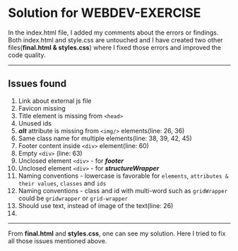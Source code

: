 # Solution for WEBDEV-EXERCISE #

In the index.html file, I added my comments about the errors or findings. Both index.html and style.css are untouched and I have created two other files(**final.html & styles.css**) where I fixed those errors and improved the code quality. 

---

## Issues found ##

1. Link about external js file
2. Favicon missing
3. Title element is missing from `<head>`
4. Unused ids
5. ***alt*** attribute is missing from `<img/>` elements(line: 26, 36)
6. Same class name for multiple elements(line: 38, 39, 42, 45)
7. Footer content inside `<div>` element(line: 60)
8. Empty `<div>` (line: 63)
9. Unclosed element `<div>` - for ***footer*** 
10. Unclosed element `<div>` - for ***structureWrapper*** 
11. Naming conventions - lowercase is favorable for `elements`, `attributes & their values`, `classes` and `ids`
12. Naming conventions - class and id with multi-word such as `gridWrapper` could be `gridwrapper` or `grid-wrapper`
13. Should use text, instead of image of the text(line: 26)
14. 

---

From **final.html** and **styles.css**, one can see my solution. Here I tried to fix all those issues mentioned above. 